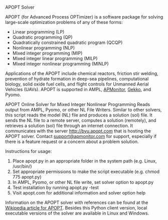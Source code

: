 APOPT Solver

APOPT (for Advanced Process OPTimizer) is a software package for solving large-scale optimization problems of any of these forms:

* Linear programming (LP)
* Quadratic programming (QP)
* Quadratically constrained quadratic program (QCQP)
* Nonlinear programming (NLP)
* Mixed integer programming (MIP)
* Mixed integer linear programming (MILP)
* Mixed integer nonlinear programming (MINLP)

Applications of the APOPT include chemical reactors, friction stir welding, prevention of hydrate formation in deep-sea pipelines, 
computational biology, solid oxide fuel cells, and flight controls for Unmanned Aerial Vehicles (UAVs). APOPT is supported in
AMPL, [APMonitor](http://apmonitor.com), [Gekko](https://gekko.readthedocs.io/en/latest/), and Pyomo.

APOPT Online Solver for Mixed Integer Nonlinear Programming
 Reads output from AMPL, Pyomo, or other NL File Writers. Similar to other 
 solvers, this script reads the model (NL) file and produces a solution (sol) file.
 It sends the NL file to a remote server, computes a solution (remotely), and 
 retrieves a solution (sol) file through an internet connection. It communicates
 with the server http://byu.apopt.com that is hosting the APOPT solver. Contact
 support@apmonitor.com for support, especially if there is a feature request or a 
 concern about a problem solution.

Instructions for usage:
 1. Place apopt.py in an appropriate folder in the system path (e.g. Linux, /usr/bin/)
 2. Set appropriate permissions to make the script executable (e.g. chmod 775 apopt.py)
 3. In AMPL, Pyomo, or other NL file write, set solver option to apopt.py
 4. Test installation by running apopt.py -test
 5. Visit apopt.com for additional information and solver option help

Information on the APOPT solver with references can be found at the [Wikipedia article for APOPT](https://wikipedia.org/wiki/APOPT). Besides this Python client version, local executable versions of the solver are available in Linux and Windows.
